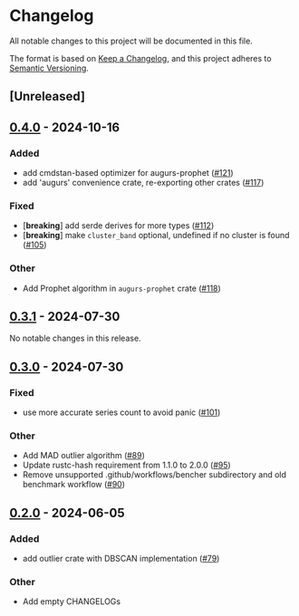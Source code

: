 # Changelog
All notable changes to this project will be documented in this file.

The format is based on [Keep a Changelog](https://keepachangelog.com/en/1.0.0/),
and this project adheres to [Semantic Versioning](https://semver.org/spec/v2.0.0.html).

## [Unreleased]

## [0.4.0](https://github.com/grafana/augurs/compare/augurs-outlier-v0.3.1...augurs-outlier-v0.4.0) - 2024-10-16

### Added

- add cmdstan-based optimizer for augurs-prophet ([#121](https://github.com/grafana/augurs/pull/121))
- add 'augurs' convenience crate, re-exporting other crates ([#117](https://github.com/grafana/augurs/pull/117))

### Fixed

- [**breaking**] add serde derives for more types ([#112](https://github.com/grafana/augurs/pull/112))
- [**breaking**] make `cluster_band` optional, undefined if no cluster is found ([#105](https://github.com/grafana/augurs/pull/105))

### Other

- Add Prophet algorithm in `augurs-prophet` crate ([#118](https://github.com/grafana/augurs/pull/118))

## [0.3.1](https://github.com/grafana/augurs/compare/augurs-outlier-v0.3.0...augurs-outlier-v0.3.1) - 2024-07-30

No notable changes in this release.

## [0.3.0](https://github.com/grafana/augurs/compare/augurs-outlier-v0.2.0...augurs-outlier-v0.3.0) - 2024-07-30

### Fixed
- use more accurate series count to avoid panic ([#101](https://github.com/grafana/augurs/pull/101))

### Other
- Add MAD outlier algorithm ([#89](https://github.com/grafana/augurs/pull/89))
- Update rustc-hash requirement from 1.1.0 to 2.0.0 ([#95](https://github.com/grafana/augurs/pull/95))
- Remove unsupported .github/workflows/bencher subdirectory and old benchmark workflow ([#90](https://github.com/grafana/augurs/pull/90))

## [0.2.0](https://github.com/grafana/augurs/compare/augurs-outlier-v0.1.2...augurs-outlier-v0.2.0) - 2024-06-05

### Added
- add outlier crate with DBSCAN implementation ([#79](https://github.com/grafana/augurs/pull/79))

### Other
- Add empty CHANGELOGs

